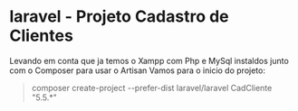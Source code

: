 # laravel - Projeto Cadastro de Clientes

Levando em conta que ja temos o Xampp com Php e MySql instaldos junto com o Composer para usar o Artisan
Vamos para o inicio do projeto:

>composer create-project --prefer-dist laravel/laravel CadCliente "5.5.*"
